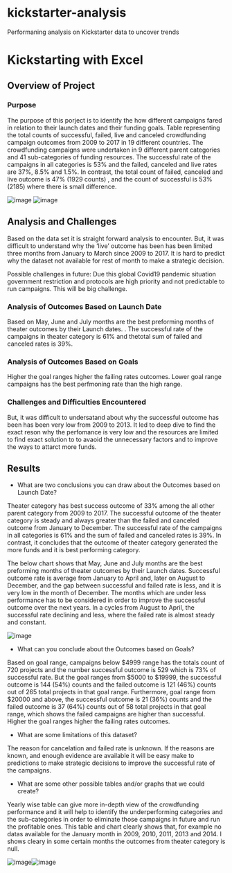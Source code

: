 # kickstarter-analysis
Performaning analysis on Kickstarter data to uncover trends
# Kickstarting with Excel

## Overview of Project

### Purpose
The purpose of this porject is to identify the how different campaigns fared in relation to their launch dates and their funding goals. Table representing the total counts of successful, failed, live and canceled crowdfunding campaign outcomes from 2009 to 2017 in 19 different countries. The crowdfunding campaigns were undertaken in 9 different parent categories and 41 sub-categories of funding resources. The successful rate of the campaigns in all categories is 53% and the failed, canceled and live rates are 37%, 8.5% and 1.5%. In contrast, the total count of failed, canceled and live outcome is 47% (1929 counts) , and the count of successful is 53% (2185) where there is small difference. 

![image](https://user-images.githubusercontent.com/82549869/115945103-f56c7c80-a487-11eb-93e5-fe32501861e3.png) ![image](https://user-images.githubusercontent.com/82549869/115945098-ef769b80-a487-11eb-818b-88f1f87cbc5c.png)

## Analysis and Challenges
Based on the data set it is straight forward analysis to encounter. But, it was difficult to understand why the ‘live’ outcome has been has been limited three months from January to March since 2009 to 2017. It is hard to predict why the dataset not available for rest of month to make a strategic decision. 

Possible challenges in future:
Due this global Covid19 pandemic situation government restriction and protocols are high priority and not predictable to run campaigns. This will be big challenge. 

### Analysis of Outcomes Based on Launch Date

Based on May, June and July months are the best preforming months of theater outcomes by their Launch dates. . The successful rate of the campaigns in theater category is 61% and thetotal sum of failed and canceled rates is 39%.

### Analysis of Outcomes Based on Goals

Higher the goal ranges higher the failing rates outcomes. Lower goal range campaigns has the best perfmoning rate than the high range.  

### Challenges and Difficulties Encountered

But, it was difficult to undersatand about why the successful outcome has been has been very low from 2009 to 2013. It led to deep dive to find the exact reson why the perfomance is very low and the resources are limited to find exact solution to to avaoid the unnecessary factors and to improve the ways to attarct more funds. 

## Results

- What are two conclusions you can draw about the Outcomes based on Launch Date?

Theater category has best success outcome of 33% among the all other parent category from 2009 to 2017. The successful outcome of the theater category is steady and always greater than the failed and canceled outcome from January to December.  The successful rate of the campaigns in all categories is 61% and the sum of failed and canceled rates is 39%. In contrast, it concludes that the outcome of theater category generated the more funds and it is best performing category. 

The below chart shows that May, June and July months are the best preforming months of theater outcomes by their Launch dates. Successful outcome rate is average from January to April and, later on August to December, and the gap between successful and failed rate is less, and it is very low in the month of December. The months which are under less performance has to be considered in order to improve the successful outcome over the next years. In a cycles from August to April, the successful rate declining and less, where the failed rate is almost steady and constant.  

![image](https://user-images.githubusercontent.com/82549869/115945107-ff8e7b00-a487-11eb-8599-83d6e379d80e.png)

- What can you conclude about the Outcomes based on Goals?

Based on goal range, campaigns below $4999 range has the totals count of 720 projects and the number successful outcome is 529 which is 73% of successful rate. But the goal ranges from $5000 to $19999, the successful outcome is 144 (54%) counts and the failed outcome is 121 (46%) counts out of 265 total projects in that goal range. Furthermore, goal range from $20000 and above, the successful outcome is 21 (36%) counts and the failed outcome is 37 (64%) counts out of 58 total projects in that goal range, which shows the failed campaigns are higher than successful. Higher the goal ranges higher the failing rates outcomes.  

- What are some limitations of this dataset?

The reason for cancelation and failed rate is unknown. If the reasons are known, and enough evidence are available it will be easy make to predictions to make strategic decisions to improve the successful rate of the campaigns. 

- What are some other possible tables and/or graphs that we could create?

Yearly wise table can give more in-depth view of the crowdfunding performance  and it will help to identify the underperforming categories and  the sub-categories in order to eliminate those campaigns in future and run the profitable ones. This table and chart clearly shows that, for example no datas available for the January month in 2009, 2010, 2011, 2013 and 2014. I shows cleary in some certain months the outcomes from theater category is null. 

![image](https://user-images.githubusercontent.com/82549869/115945244-c86c9980-a488-11eb-9468-d585c982930d.png)![image](https://user-images.githubusercontent.com/82549869/115945252-d9b5a600-a488-11eb-94ac-716ef84841e3.png)


